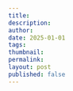 ```yaml
---
title: 
description: 
author: 
date: 2025-01-01
tags: 
thumbnail: 
permalink: 
layout: post
published: false
---
```


